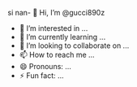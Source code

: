 si nan- 👋 Hi, I’m @gucci890z
- 👀 I’m interested in ...
- 🌱 I’m currently learning ...
- 💞️ I’m looking to collaborate on ...
- 📫 How to reach me ...
- 😄 Pronouns: ...
- ⚡ Fun fact: ...

<!---
gucci890z/gucci890z is a ✨ special ✨ repository because its `README.md` (this file) appears on your GitHub profile.
You can click the Preview link to take a look at your changes.
--->
